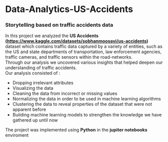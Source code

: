 # Data-Analytics-US-Accidents
### Storytelling based on traffic accidents data
In this project we analyzed the <b>US Accidents (https://www.kaggle.com/datasets/sobhanmoosavi/us-accidents) </b>dataset
which contains traffic data captured by a variety of entities, such as the US and state departments of transportation, law enforcement agencies,
traffic cameras, and traffic sensors within the road-networks.<br>
Through our analysis we uncovered various insights that helped deepen our understanding of traffic accidents.<br>
Our analysis consisted of :
<ul>
<li>Dropping irrelevant attributes</li>
<li>Visualizing the data</li>
<li>Cleaning the data from incorrect or missing values</li>
<li>Normalizing the data in order to be used in machine learning algorithms</li>
<li>Clustering the data to reveal properties of the dataset that were not apparent before</li>
<li>Building machine learning models to strengthen the knowledge we have gathered up until now</li>
</ul>
The project was implemented using <b>Python</b> in the <b>jupiter notebooks</b> enviroment
